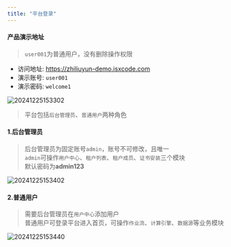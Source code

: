 ```yaml
---
title: "平台登录"
---
```


#### 产品演示地址

> `user001`为普通用户，没有删除操作权限

- 访问地址: https://zhiliuyun-demo.isxcode.com 
- 演示账号: `user001`  
- 演示密码: `welcome1`

![20241225153302](https://img.isxcode.com/picgo/20241225153302.png)

> 平台包括`后台管理员`、`普通用户`两种角色

#### 1.后台管理员
> 后台管理员为固定账号`admin`，账号不可修改，且唯一   
> `admin`可操作`用户中心`、`租户列表`、`租户成员`、`证书安装`三个模块   
> 默认密码为**admin123**

![20241225153402](https://img.isxcode.com/picgo/20241225153402.png)

#### 2.普通用户
> 需要后台管理员在`用户中心`添加用户   
> 普通用户可登录平台进入首页，可操作`作业流`、`计算引擎`、`数据源`等业务模块

![20241225153440](https://img.isxcode.com/picgo/20241225153440.png)